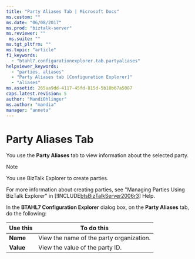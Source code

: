 ```yaml
---
title: "Party Aliases Tab | Microsoft Docs"
ms.custom: ""
ms.date: "06/08/2017"
ms.prod: "biztalk-server"
ms.reviewer: ""
 ms.suite: ""
ms.tgt_pltfrm: ""
ms.topic: "article"
f1_keywords: 
  - "btahl7.configurationexplorer.tab.partyaliases"
helpviewer_keywords: 
  - "parties, aliases"
  - "Party Aliases tab [Configuration Explorer]"
  - "aliases"
ms.assetid: 265aa9dd-4117-45fd-815d-5b10b67a5087
caps.latest.revision: 5
author: "MandiOhlinger"
ms.author: "mandia"
manager: "anneta"
---
```

# Party Aliases Tab
You use the **Party Aliases** tab to view information about the selected party.  
  
> [!NOTE]
>  You use BizTalk Explorer to create parties.  
  
 For more information about creating parties, see "Managing Parties Using BizTalk Explorer" in [!INCLUDE[btsBizTalkServer2006r3](../../includes/btsbiztalkserver2006r3-md.md)] Help.  
  
 In the **BTAHL7 Configuration Explorer** dialog box, on the **Party Aliases** tab, do the following:  
  
|Use this|To do this|  
|--------------|----------------|  
|**Name**|View the name of the party organization.|  
|**Value**|View the value of the party ID.|